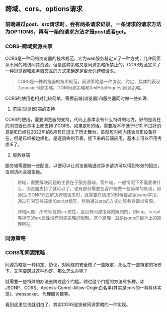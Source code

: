 ## 跨域、cors、options请求

### 前端通过post、src请求时，会有两条请求记录，一条请求的请求方法为OPTIONS，再有一条的请求方法才是post或者get。

### CORS-跨域资源共享

CORS是一种网络浏览器的技术规范，它为web服务器定义了一种方式，允许网页从不同的域访问其资源。但是这种策略又是同源策略所禁止的。CORS规范定义了一种浏览器和服务器交互的方式来确定是否允许跨域请求。

> CORS是一种浏览器的技术规范，同源策略是一种协议、约定，具体的表现为cookie同源策略、DOM同源策略和XmlHttpRequest同源策略。

CORS的使用也相对比较简单，需要前端(浏览器)和服务器同时做一些处理.

1. 前端(浏览器)端的支持

CORS的使用，需要浏览器的支持，代码上基本没有什么特殊的地方。好的是现在的浏览器已基本上都支持了CORS，如果是IE的话，需要版本不低于IE10.不过好消息是IE已经在2022年的6月15日退出了历史舞台，虽然短时间内还会有IE设备存在，但是已经被边缘化，是逐消失的节奏，接下来的前端应用，基本上可以不用考虑IE了。

2. 服务器端

服务端需要做一些配置，以便可以让浏览器端通过异步请求可以得到有效的回应，否则访问会被拒绝。

> 跨域，需要解决问题的主要在于服务器端。客户端，一般情况下不需要做什么，浏览器支持了就可以了。也有部分需要在客户端做一些简单的处理，如通过JSONP方式解决跨域请求时，就需要在请求的时候提那家jsonp字段，通过在浏览器端添加script标签，然后通过src的方式向服务器请求资源。

> 跨域问题，所有标签的src属性，是没有同源策略的限制的，如img、script等标签的src属性没有同源策略的限制。这个原理，就是jsonp的根本上的原理所在。

### 同源策略


### CORS和同源策略

同源策略是一种约定、协议，对网络的安全做了一些限定，那么在一些特定的场景下，又需要跨过这种约定，那么怎么办呢？

就需要一些特殊的办法去跨过这个门槛。跨过这个门槛的方法有多种，如JSONP、CORS、Access-Conrol-Allow-Origin白名单(其实是cors的一种具体实现)、websocket、代理服务器等。

看到这里应该就明白了，其实CORS是突破同源策略的一种实现。